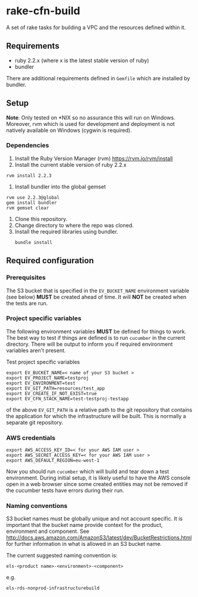 # rake-cfn-build

A set of rake tasks for building a VPC and the resources defined within it.

## Requirements

- ruby 2.2.x (where x is the latest stable version of ruby)
- bundler

There are additional requirements defined in `Gemfile` which are installed by  bundler.

## Setup

**Note**: Only tested on \*NIX so no assurance this will run
on Windows. Moreover, rvm which is used for development and deployment
is not natively available on Windows (cygwin is required).

### Dependencies

1. Install the Ruby Version Manager (rvm) https://rvm.io/rvm/install
1. Install the current stable version of ruby 2.2.x
  ```
  rvm install 2.2.3
  ```
1. Install bundler into the global gemset
  ```
  rvm use 2.2.3@global
  gem install bundler
  rvm gemset clear
  ```
1. Clone this repository.
1. Change directory to where the repo was cloned.
1. Install the required libraries using bundler.
   ```
   bundle install
   ```


## Required configuration

### Prerequisites
The S3 bucket that is specified in the `EV_BUCKET_NAME` environment
variable (see below) __MUST__ be created ahead of time. It will __NOT__
be created when the tests are run. 

### Project specific variables

The following environment variables __MUST__ be defined for things to
work. The best way to test if things are defined is to run `cucumber`
in the current directory. There will be output to inform you if
required environment variables aren't present.

Test project specific variables

```
export EV_BUCKET_NAME=< name of your S3 bucket >
export EV_PROJECT_NAME=testproj
export EV_ENVIRONMENT=test
export EV_GIT_PATH=resources/test_app
export EV_CREATE_IF_NOT_EXIST=true
export EV_CFN_STACK_NAME=test-testproj-testapp
```

of the above `EV_GIT_PATH` is a relative path to the git repository
that contains the application for which the infrastructure will be
built. This is normally a separate git repository.

### AWS credentials

```
export AWS_ACCESS_KEY_ID=< for your AWS IAM user >
export AWS_SECRET_ACCESS_KEY=< for your AWS IAM user >
export AWS_DEFAULT_REGION=eu-west-1
```

Now you should run `cucumber` which will build and tear down a test
environment. During initial setup, it is likely useful to have the AWS
console open in a web browser since some created entities may not be
removed if the cucumber tests have errors during their run.

### Naming conventions

S3 bucket names must be globally unique and not account specific. It
is important that the bucket name provide context for the product,
environment and component. See http://docs.aws.amazon.com/AmazonS3/latest/dev/BucketRestrictions.html
for further information in what is allowed in an S3 bucket name.

The current suggested naming convention is:

```
els-<product name>-<environment>-<component>
```

e.g.

```
els-rds-nonprod-infrastructurebuild
```
